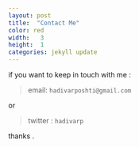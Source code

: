 ```yaml
---
layout: post
title:  "Contact Me"
color: red
width:   3
height:  1
categories: jekyll update
---
```


if you want to keep in touch with me :


> email: `hadivarposhti@gmail.com`

or

> twitter : `hadivarp` 

thanks .
